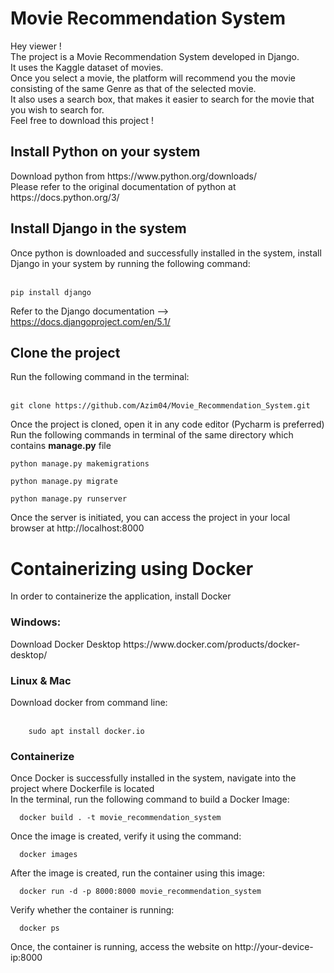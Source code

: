 <h1>Movie Recommendation System</h1>
Hey viewer ! <br>
The project is a Movie Recommendation System developed in Django.<br>
It uses the Kaggle dataset of movies. <br>
Once you select a movie, the platform will recommend you the movie consisting of the same Genre as that of the selected movie.<br>
It also uses a search box, that makes it easier to search for the movie that you wish to search for. <br>
Feel free to download this project ! <br>

<h2>Install Python on your system</h2>
    Download python from https://www.python.org/downloads/ <br>
    Please refer to the original documentation of python at https://docs.python.org/3/ <br>
    
<h2>Install Django in the system</h2>
    Once python is downloaded and successfully installed in the system, install Django in your system by running the following command:<br><br>
    

    pip install django
    
Refer to the Django documentation --> https://docs.djangoproject.com/en/5.1/

<h2>Clone the project</h2>
Run the following command in the terminal: <br> <br>


    git clone https://github.com/Azim04/Movie_Recommendation_System.git

Once the project is cloned, open it in any code editor (Pycharm is preferred) <br>
Run the following commands in terminal of the same directory which contains **manage.py** file <br>


    python manage.py makemigrations

    python manage.py migrate 

    python manage.py runserver

Once the server is initiated, you can access the project in your local browser at http://localhost:8000

# Containerizing using Docker
In order to containerize the application, install Docker 
<h3>Windows:</h3>
    Download Docker Desktop https://www.docker.com/products/docker-desktop/ <br>
<h3>Linux & Mac</h3>
    Download docker from command line: <br> <br>

        sudo apt install docker.io

<h3>Containerize</h3> 
  Once Docker is successfully installed in the system, navigate into the project where Dockerfile is located <br>
  In the terminal, run the following command to build a Docker Image: <br> 

      docker build . -t movie_recommendation_system

  Once the image is created, verify it using the command:<br>

      docker images

  After the image is created, run the container using this image: <br>

      docker run -d -p 8000:8000 movie_recommendation_system

  Verify whether the container is running: <br>

      docker ps 

  Once, the container is running, access the website on http://your-device-ip:8000
